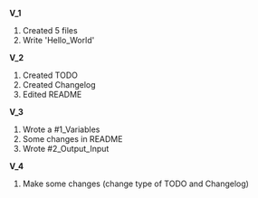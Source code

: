 <b>V_1</b>
<ol>
<li>Created 5 files</li>
<li>Write 'Hello_World'</li>
</ol>

<b>V_2</b>
<ol>
<li>Created TODO</li>
<li>Created Changelog</li>
<li>Edited README</li>
</ol>

<b>V_3</b>
<ol>
<li>Wrote a #1_Variables</li>
<li>Some changes in README</li>
<li>Wrote #2_Output_Input</li>
</ol>
<b>V_4</b>
<ol>
<li>Make some changes (change type of TODO and Changelog)
</li>
</ol>